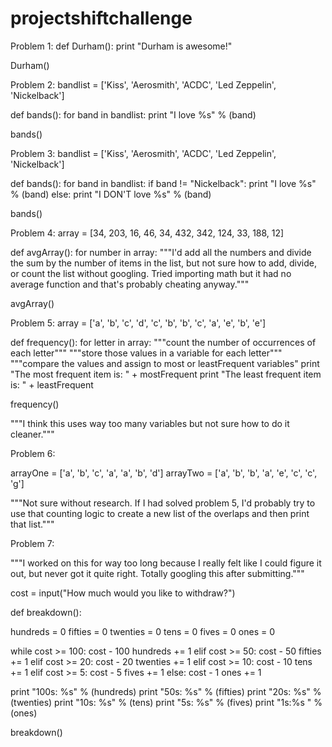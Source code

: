 # projectshiftchallenge

Problem 1:
def Durham():
  print "Durham is awesome!"
  
Durham()

Problem 2:
bandlist = ['Kiss', 'Aerosmith', 'ACDC', 'Led Zeppelin', 'Nickelback']

def bands():
  for band in bandlist:
    print "I love %s" % (band)

bands()

Problem 3:
bandlist = ['Kiss', 'Aerosmith', 'ACDC', 'Led Zeppelin', 'Nickelback']

def bands():
  for band in bandlist:
    if band != "Nickelback":
      print "I love %s" % (band)
    else:
      print "I DON'T love %s" % (band)

bands()

Problem 4:
array = [34, 203, 16, 46, 34, 432, 342, 124, 33, 188, 12]

def avgArray():
  for number in array:
    """I'd add all the numbers and divide the sum by the number of items in the list, but not sure how to add, divide, or count the list without googling.  Tried importing math but it had no average function and that's probably cheating anyway."""

avgArray()

Problem 5:
array = ['a', 'b', 'c', 'd', 'c', 'b', 'b', 'c', 'a', 'e', 'b', 'e']

def frequency():
  for letter in array:
    """count the number of occurrences of each letter"""
    """store those values in a variable for each letter"""
    """compare the values and assign to most or leastFrequent variables"
  print "The most frequent item is: " + mostFrequent
  print "The least frequent item is: " + leastFrequent

frequency()

"""I think this uses way too many variables but not sure how to do it cleaner."""

Problem 6:

arrayOne = ['a', 'b', 'c', 'a', 'a', 'b', 'd']
arrayTwo = ['a', 'b', 'b', 'a', 'e', 'c', 'c', 'g']

"""Not sure without research.  If I had solved problem 5, I'd probably try to use that counting logic to create a new list of the overlaps and then print that list."""

Problem 7:

"""I worked on this for way too long because I really felt like I could figure it out, but never got it quite right.  Totally googling this after submitting."""

cost = input("How much would you like to withdraw?")

def breakdown():

  hundreds = 0
  fifties = 0
  twenties = 0
  tens = 0
  fives = 0
  ones = 0

  while cost >= 100:
    cost - 100
    hundreds += 1
  elif cost >= 50:
    cost - 50
    fifties += 1
  elif cost >= 20:
    cost - 20
    twenties += 1
  elif cost >= 10:
    cost - 10
    tens += 1
  elif cost >= 5:
    cost - 5
    fives += 1
  else:
    cost - 1
    ones += 1
      
  print "100s: %s" % (hundreds)
  print "50s: %s" % (fifties)
  print "20s: %s" % (twenties)
  print "10s: %s" % (tens)
  print "5s: %s" % (fives)
  print "1s:%s " % (ones)

breakdown()
